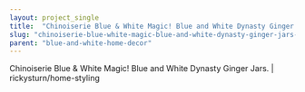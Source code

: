 ```yaml
---
layout: project_single
title:  "Chinoiserie Blue & White Magic! Blue and White Dynasty Ginger Jars. | rickysturn/home-styling"
slug: "chinoiserie-blue-white-magic-blue-and-white-dynasty-ginger-jars-rickysturnhome-styling"
parent: "blue-and-white-home-decor"
---
```

Chinoiserie Blue & White Magic! Blue and White Dynasty Ginger Jars. | rickysturn/home-styling